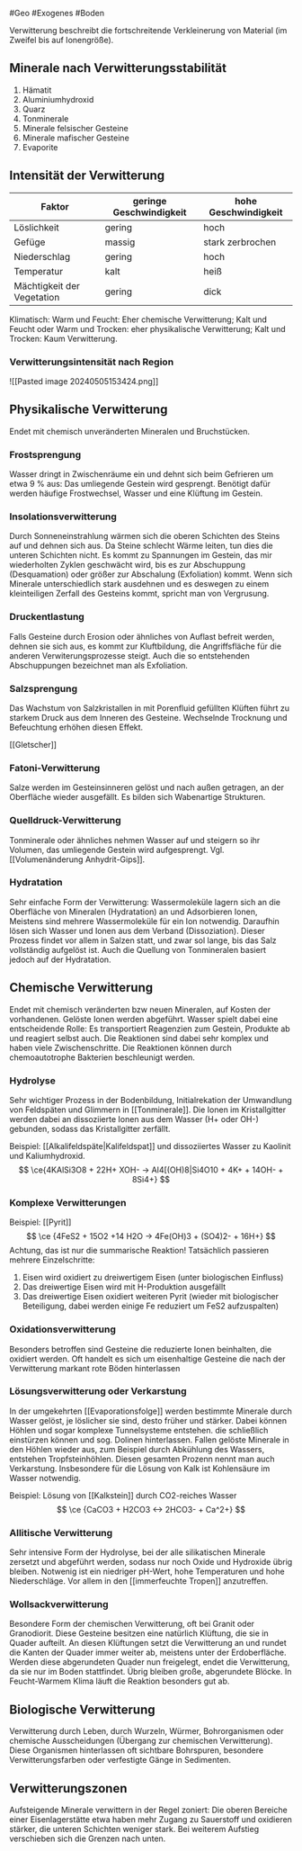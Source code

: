 #Geo #Exogenes #Boden

Verwitterung beschreibt die fortschreitende Verkleinerung von Material (im Zweifel bis auf Ionengröße).

## Minerale nach Verwitterungsstabilität

1. Hämatit
2. Aluminiumhydroxid
3. Quarz
4. Tonminerale
5. Minerale felsischer Gesteine
6. Minerale mafischer Gesteine
7. Evaporite

## Intensität der Verwitterung

| Faktor                     | geringe Geschwindigkeit | hohe Geschwindigkeit |     
| -------------------------- | ----------------------- | -------------------- | 
| Löslichkeit                | gering                  | hoch                 |     
| Gefüge                     | massig                  | stark zerbrochen     |   
| Niederschlag               | gering                  | hoch                 |    
| Temperatur                 | kalt                    | heiß                 |     
| Mächtigkeit der Vegetation | gering                  | dick                 |    

Klimatisch: Warm und Feucht: Eher chemische Verwitterung; Kalt und Feucht oder Warm und Trocken: eher physikalische Verwitterung; Kalt und Trocken: Kaum Verwitterung.

### Verwitterungsintensität nach Region

![[Pasted image 20240505153424.png]]

## Physikalische Verwitterung

Endet mit chemisch unveränderten Mineralen und Bruchstücken.

### Frostsprengung

Wasser dringt in Zwischenräume ein und dehnt sich beim Gefrieren um etwa 9 % aus: Das umliegende Gestein wird gesprengt. Benötigt dafür werden häufige Frostwechsel, Wasser und eine Klüftung im Gestein.

### Insolationsverwitterung

Durch Sonneneinstrahlung wärmen sich die oberen Schichten des Steins auf und dehnen sich aus. Da Steine schlecht Wärme leiten, tun dies die unteren Schichten nicht. Es kommt zu Spannungen im Gestein, das mir wiederholten Zyklen geschwächt wird, bis es zur Abschuppung (Desquamation) oder größer zur Abschalung (Exfoliation) kommt. Wenn sich Minerale unterschiedlich stark ausdehnen und es deswegen zu einem kleinteiligen Zerfall des Gesteins kommt, spricht man von Vergrusung.

### Druckentlastung

Falls Gesteine durch Erosion oder ähnliches von Auflast befreit werden, dehnen sie sich aus, es kommt zur Kluftbildung, die Angriffsfläche für die anderen Verwiterungsprozesse steigt. Auch die so entstehenden Abschuppungen bezeichnet man als Exfoliation.

### Salzsprengung

Das Wachstum von Salzkristallen in mit Porenfluid gefüllten Klüften führt zu starkem Druck aus dem Inneren des Gesteine. Wechselnde Trocknung und Befeuchtung erhöhen diesen Effekt.

[[Gletscher]]

### Fatoni-Verwitterung

Salze werden im Gesteinsinneren gelöst und nach außen getragen, an der Oberfläche wieder ausgefällt. Es bilden sich Wabenartige Strukturen.

### Quelldruck-Verwitterung

Tonminerale oder ähnliches nehmen Wasser auf und steigern so ihr Volumen, das umliegende Gestein wird aufgesprengt. Vgl. [[Volumenänderung Anhydrit-Gips]].

### Hydratation

Sehr einfache Form der Verwitterung: Wassermoleküle lagern sich an die Oberfläche von Mineralen (Hydratation) an und Adsorbieren Ionen, Meistens sind mehrere Wassermoleküle für ein Ion notwendig. Daraufhin lösen sich Wasser und Ionen aus dem Verband (Dissoziation). Dieser Prozess findet vor allem in Salzen statt, und zwar sol lange, bis das Salz vollständig aufgelöst ist. Auch die Quellung von Tonmineralen basiert jedoch auf der Hydratation.

## Chemische Verwitterung

Endet mit chemisch veränderten bzw neuen Mineralen, auf Kosten der vorhandenen. Gelöste Ionen werden abgeführt. Wasser spielt dabei eine entscheidende Rolle: Es transportiert Reagenzien zum Gestein, Produkte ab und reagiert selbst auch. Die Reaktionen sind dabei sehr komplex und haben viele Zwischenschritte. Die Reaktionen können durch chemoautotrophe Bakterien beschleunigt werden.

### Hydrolyse

Sehr wichtiger Prozess in der Bodenbildung, Initialrekation der Umwandlung von Feldspäten und Glimmern in [[Tonminerale]].
Die Ionen im Kristallgitter werden dabei an dissoziierte Ionen aus dem Wasser (H+ oder OH-) gebunden, sodass das Kristallgitter zerfällt.

Beispiel: 
[[Alkalifeldspäte|Kalifeldspat]] und dissoziiertes Wasser zu Kaolinit und Kaliumhydroxid.
$$
\ce{4KAlSi3O8 + 22H+ XOH- -> Al4[(OH)8|Si4O10 + 4K+ + 14OH- + 8Si4+}
$$

### Komplexe Verwitterungen

Beispiel: [[Pyrit]]
$$
\ce {4FeS2 + 15O2 +14 H2O -> 4Fe(OH)3 + (SO4)2- + 16H+}
$$
Achtung, das ist nur die summarische Reaktion! Tatsächlich passieren mehrere Einzelschritte:
1. Eisen wird oxidiert zu dreiwertigem Eisen (unter biologischen Einfluss)
2. Das dreiwertige Eisen wird mit H-Produktion ausgefällt
3. Das dreiwertige Eisen oxidiert weiteren Pyrit (wieder mit biologischer Beteiligung, dabei werden einige Fe reduziert um FeS2 aufzuspalten)

### Oxidationsverwitterung

Besonders betroffen sind Gesteine die reduzierte Ionen beinhalten, die oxidiert werden. Oft handelt es sich um eisenhaltige Gesteine die nach der Verwitterung markant rote Böden hinterlassen

### Lösungsverwitterung oder Verkarstung

In der umgekehrten [[Evaporationsfolge]] werden bestimmte Minerale durch Wasser gelöst, je löslicher sie sind, desto früher und stärker. Dabei können Höhlen und sogar komplexe Tunnelsysteme entstehen. die schließlich einstürzen können und sog. Dolinen hinterlassen. Fallen gelöste Minerale in den Höhlen wieder aus, zum Beispiel durch Abkühlung des Wassers, entstehen Tropfsteinhöhlen. Diesen gesamten Prozenn nennt man auch Verkarstung. Insbesondere für die Lösung von Kalk ist Kohlensäure im Wasser notwendig.

Beispiel: Lösung von [[Kalkstein]] durch CO2-reiches Wasser
$$
\ce {CaCO3 + H2CO3 <-> 2HCO3- + Ca^2+}
$$

### Allitische Verwitterung

Sehr intensive Form der Hydrolyse, bei der alle silikatischen Minerale zersetzt und abgeführt werden, sodass nur noch Oxide und Hydroxide übrig bleiben. Notwenig ist ein niedriger pH-Wert, hohe Temperaturen und hohe Niederschläge. Vor allem in den [[immerfeuchte Tropen]] anzutreffen.

### Wollsackverwitterung

Besondere Form der chemischen Verwitterung, oft bei Granit oder Granodiorit. Diese Gesteine besitzen eine natürlich Klüftung, die sie in Quader aufteilt. An diesen Klüftungen setzt die Verwitterung an und rundet die Kanten der Quader immer weiter ab, meistens unter der Erdoberfläche. Werden diese abgerundeten Quader nun freigelegt, endet die Verwitterung, da sie nur im Boden stattfindet. Übrig bleiben große, abgerundete Blöcke. In Feucht-Warmem Klima läuft die Reaktion besonders gut ab.

## Biologische Verwitterung

Verwitterung durch Leben, durch Wurzeln, Würmer, Bohrorganismen oder chemische Ausscheidungen (Übergang zur chemischen Verwitterung). Diese Organismen hinterlassen oft sichtbare Bohrspuren, besondere Verwitterungsfarben oder verfestigte Gänge in Sedimenten.

## Verwitterungszonen

Aufsteigende Minerale verwittern in der Regel zoniert: Die oberen Bereiche einer Eisenlagerstätte etwa haben mehr Zugang zu Sauerstoff und oxidieren stärker, die unteren Schichten weniger stark. Bei weiterem Aufstieg verschieben sich die Grenzen nach unten.